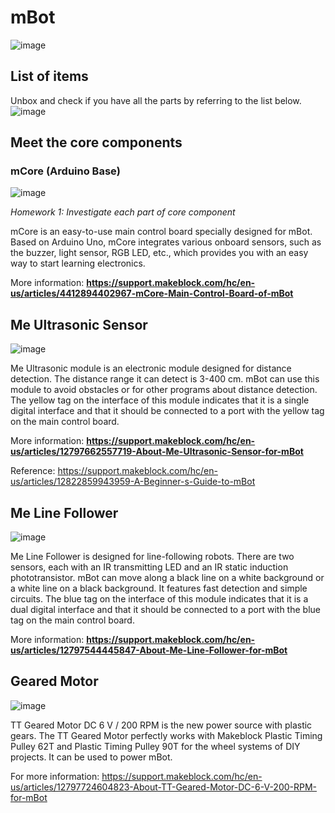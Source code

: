 # mBot
![image](https://github.com/user-attachments/assets/fd14aa63-3f42-4c82-ab8d-b0d3bce5f6d9)

## List of items
Unbox and check if you have all the parts by referring to the list below.
![image](https://github.com/user-attachments/assets/330312ef-1dbf-4c2b-8997-17c902371d51)

## Meet the core components
### mCore (Arduino Base)
![image](https://github.com/user-attachments/assets/2e294b16-77b2-4571-b247-bd71d0163794)

*Homework 1: Investigate each part of core component*

mCore is an easy-to-use main control board specially designed for mBot. Based on Arduino Uno, mCore integrates various onboard sensors, such as the buzzer, light sensor, RGB LED, etc., which provides you with an easy way to start learning electronics.

More information: **https://support.makeblock.com/hc/en-us/articles/4412894402967-mCore-Main-Control-Board-of-mBot**

## Me Ultrasonic Sensor

![image](https://github.com/user-attachments/assets/57fac26f-d317-455f-9c24-25f3ee8dcf9a)

Me Ultrasonic module is an electronic module designed for distance detection. The distance range it can detect is 3-400 cm. mBot can use this module to avoid obstacles or for other programs about distance detection. The yellow tag on the interface of this module indicates that it is a single digital interface and that it should be connected to a port with the yellow tag on the main control board.

More information: **https://support.makeblock.com/hc/en-us/articles/12797662557719-About-Me-Ultrasonic-Sensor-for-mBot**


Reference: https://support.makeblock.com/hc/en-us/articles/12822859943959-A-Beginner-s-Guide-to-mBot

## Me Line Follower

![image](https://github.com/user-attachments/assets/4d6c8784-e607-4c29-ae4d-df314213131a)

Me Line Follower is designed for line-following robots. There are two sensors, each with an IR transmitting LED and an IR static induction phototransistor. mBot can move along a black line on a white background or a white line on a black background. It features fast detection and simple circuits. The blue tag on the interface of this module indicates that it is a dual digital interface and that it should be connected to a port with the blue tag on the main control board.

More information: **https://support.makeblock.com/hc/en-us/articles/12797544445847-About-Me-Line-Follower-for-mBot**

## Geared Motor

![image](https://github.com/user-attachments/assets/30857131-a42d-4f82-bf64-ac894dc388f7)

TT Geared Motor DC 6 V / 200 RPM is the new power source with plastic gears. The TT Geared Motor perfectly works with Makeblock Plastic Timing Pulley 62T and Plastic Timing Pulley 90T for the wheel systems of DIY projects. It can be used to power mBot.

For more information: https://support.makeblock.com/hc/en-us/articles/12797724604823-About-TT-Geared-Motor-DC-6-V-200-RPM-for-mBot 

